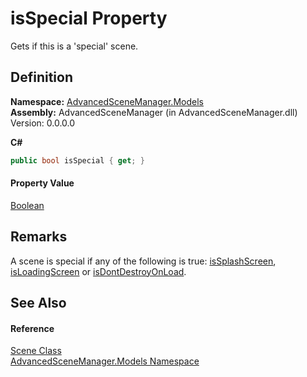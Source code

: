 # isSpecial Property


Gets if this is a 'special' scene.



## Definition
**Namespace:** <a href="N_AdvancedSceneManager_Models">AdvancedSceneManager.Models</a>  
**Assembly:** AdvancedSceneManager (in AdvancedSceneManager.dll) Version: 0.0.0.0

**C#**
``` C#
public bool isSpecial { get; }
```



#### Property Value
<a href="https://learn.microsoft.com/dotnet/api/system.boolean" target="_blank" rel="noopener noreferrer">Boolean</a>

## Remarks
A scene is special if any of the following is true: <a href="P_AdvancedSceneManager_Models_Scene_isSplashScreen">isSplashScreen</a>, <a href="P_AdvancedSceneManager_Models_Scene_isLoadingScreen">isLoadingScreen</a> or <a href="P_AdvancedSceneManager_Models_Scene_isDontDestroyOnLoad">isDontDestroyOnLoad</a>.

## See Also


#### Reference
<a href="T_AdvancedSceneManager_Models_Scene">Scene Class</a>  
<a href="N_AdvancedSceneManager_Models">AdvancedSceneManager.Models Namespace</a>  
